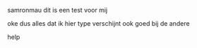 samronmau
dit is een test voor mij

oke dus alles dat ik hier type verschijnt ook goed bij de andere 

help